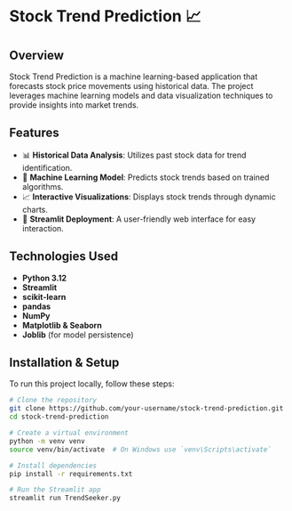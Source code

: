 # Stock Trend Prediction 📈  

## Overview  
Stock Trend Prediction is a machine learning-based application that forecasts stock price movements using historical data. The project leverages machine learning models and data visualization techniques to provide insights into market trends.  

## Features  
- 📊 **Historical Data Analysis**: Utilizes past stock data for trend identification.  
- 🤖 **Machine Learning Model**: Predicts stock trends based on trained algorithms.  
- 📈 **Interactive Visualizations**: Displays stock trends through dynamic charts.  
- 🚀 **Streamlit Deployment**: A user-friendly web interface for easy interaction.  

## Technologies Used  
- **Python 3.12**  
- **Streamlit**  
- **scikit-learn**  
- **pandas**  
- **NumPy**  
- **Matplotlib & Seaborn**  
- **Joblib** (for model persistence)  

## Installation & Setup  
To run this project locally, follow these steps:  

```bash
# Clone the repository
git clone https://github.com/your-username/stock-trend-prediction.git
cd stock-trend-prediction

# Create a virtual environment
python -m venv venv
source venv/bin/activate  # On Windows use `venv\Scripts\activate`

# Install dependencies
pip install -r requirements.txt

# Run the Streamlit app
streamlit run TrendSeeker.py
